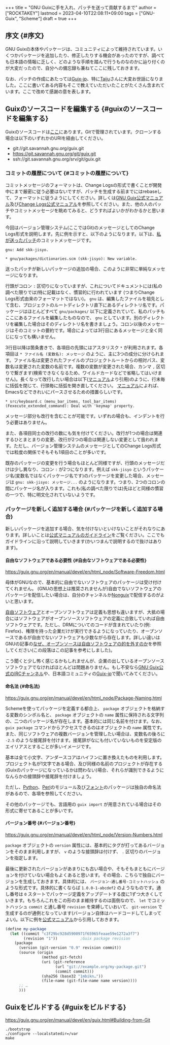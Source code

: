 +++
title = "GNU Guixに手を入れ、パッチを送って貢献するまで"
author = ["ROCKTAKEY"]
lastmod = 2023-04-10T22:08:11+09:00
tags = ["GNU-Guix", "Scheme"]
draft = true
+++

## 序文 {#序文}

GNU Guixの本体やパッケージは、コミュニティによって維持されています。いくつかパッケージを追加したり、修正したりする機会があったのですが、調べても日本語の情報に乏しく、どのような手順を踏んで行うものなのかに辿り付くのが大変だったので、自分への備忘録も兼ねてここに残しておきます。

なお、パッチの作成にあたっては[Guix-jp](https://guix-jp.gitlab.io/)、特に[Taiju](https://libre.taiju.info/)さんに大変お世話になりました。ここに書いてある内容もそこで教えていただいたことがたくさん含まれています。ここで改めて感謝の意を表します。


## Guixのソースコードを編集する {#guixのソースコードを編集する}

Guixのソースコードは[ここ](https://git.savannah.gnu.org/cgit/guix.git/)にあります。Gitで管理されています。クローンする場合は以下のいずれかのURIを経由してください。

-   git://git.savannah.gnu.org/guix.git
-   <https://git.savannah.gnu.org/git/guix.git>
-   ssh://git.savannah.gnu.org/srv/git/guix.git


### コミットの履歴について {#コミットの履歴について}

コミットメッセージのフォーマットは、Change Logsの形式で書くことが開発中にまで厳密に従う必要はないですが、パッチを生成する前までにはrebaseして、フォーマットに従うようにしてください。詳しくは[GNU Guix公式マニュアル](https://guix.gnu.org/en/manual/devel/en/html_node/Submitting-Patches.html)及び[Change Logs公式マニュアル](https://www.gnu.org/prep/standards/html_node/Change-Logs.html#Change-Logs)を参照してください。また、他の人のパッチやコミットメッセージを眺めてみると、どうすればよいかがわかるかと思います。

今回はバージョン管理システム(ここではGit)のメッセージとしてのChange Logs形式を説明します。先に例を示すと、以下のようになります。以下は、[私が送ったパッチ](https://git.savannah.gnu.org/cgit/guix.git/commit/?h=rust-team&id=c844489350570bae30442b6d264339029bee4f0f)のコミットメッセージです。

```text
gnu: Add skk-jisyo.

* gnu/packages/dictionaries.scm (skk-jisyo): New variable.
```

送ったパッチが新しいパッケージの追加の場合、このように非常に単純なメッセージになります。

行頭がコロン `:` 区切りになっていますが、これについてドキュメントには(私の調べた限りでは)特に記載はなく、慣習的に行われています
(つまりChange Logs形式由来のフォーマットではない)。
`gnu` は、編集したファイルを祖先として含む、プロジェクトのルートディレクトリ直下にあるディレクトリ名です。パッケージはほとんどすべて `gnu/packages/` 以下に定義されていて、私のパッチもここにあるファイルを編集したものなので、
`gnu` としています。別のディレクトリを編集した場合はそのディレクトリ名を書きましょう。コロン以後のメッセージはそのコミットの要約です。場合によっては3行目にあるメッセージと全く同じになっても構いません。

3行目以降は箇条書きで、各項目の先頭にはアスタリスク `*` が利用されます。各項目は `* ファイル名 (変数名): メッセージ` のように、主に3つの成分に分けられます。ファイル名は変更されたファイルのプロジェクトルートからの相対パス、変数名は変更された変数の名前です。複数の変数が変更された場合、カンマ `,` 区切りで繋ぎます(検索できなくなるため、ワイルドカードなどで省略してはいけません)。長くなって改行したい場合は以下([マニュアル](https://www.gnu.org/prep/standards/html_node/Style-of-Change-Logs.html#Style-of-Change-Logs)より引用)のように、行末毎に括弧を閉じて、行頭毎に括弧を開き直してください。
[マニュアル](https://www.gnu.org/prep/standards/html_node/Style-of-Change-Logs.html#Style-of-Change-Logs)によれば、Emacsなどできれいにパースさせるための措置らしいです。

```text
* src/keyboard.c (menu_bar_items, tool_bar_items)
(Fexecute_extended_command): Deal with 'keymap' property.
```

メッセージ部分も改行を含むことが可能です。いずれの場合も、インデントを行う必要はありません。

また、各項目同士の改行の数にも気を付けてください。改行が1つの場合は関連するひとまとまりの変更、改行が2つの場合は関連しない変更として扱われます。ただし、バージョン管理システムのメッセージとしてのChange Logs形式では粒度の関係でそもそも1項目のことが多いです。

既存のパッケージの変更を行う場合もほとんど同様ですが、行頭のメッセージだけは少し異なり、コロン `:` が2つになります。例えば `skk-jisyo` というパッケージ名(変数名ではなくパッケージ名です)のパッケージを変更した場合、メッセージは `gnu: skk-jisyo: メッセージ...` のようになります。つまり、2つのコロンの間にパッケージ名が入ります。これも(私の調べた限りでは)先ほどと同様の慣習の一つで、特に明文化されていないようです。


### パッケージを新しく追加する場合 {#パッケージを新しく追加する場合}

新しいパッケージを追加する場合、気を付けないといけないことがそれなりにあります。詳しいことは[公式マニュアルのガイドライン](https://guix.gnu.org/en/manual/devel/en/html_node/Packaging-Guidelines.html)をご覧ください。ここでもガイドラインに沿って説明していきます(かいつまんで説明するので抜けはあります)。


#### 自由なソフトウェアである必要性 {#自由なソフトウェアである必要性}

<https://guix.gnu.org/en/manual/devel/en/html_node/Software-Freedom.html>

母体がGNUなので、基本的に自由でないソフトウェアのパッケージは受け付けてくれません。
(GNUの思想上は推奨されませんが)自由でないソフトウェアのパッケージを配信したい場合は、自分のチャンネルか[Nonguix](https://gitlab.com/nonguix/nonguix)で配信するのがよいと思います。

[自由ソフトウェア](https://www.gnu.org/philosophy/free-sw.html)とオープンソフトウェアは定義も思想も違いますが、大抵の場合にはソフトウェアがオープンソースソフトウェアの定義に合致していれば自由ソフトウェアです。ただし、DRMについてのコードが含まれていたり(例: Firefox)、権限を持った企業だけが実行できるようになっていたり、オープンソースであるが自由でないソフトウェアも少数ながら存在します。詳しい違いはGNUの記事の[なぜ、オープンソースは自由ソフトウェアの的を外すのか](https://www.gnu.org/philosophy/open-source-misses-the-point.html)を参照してください(この段落はこの記事を参考にしました)。

こう聞くと少し怖く感じるかもしれませんが、企業の出しているオープンソースソフトウェアでなければほとんどは問題ありません。もし不安なら[GNU Guix公式のIRCチャンネル](https://guix.gnu.org/ja/contact/irc/)や、日本語コミュニティの[Guix-jp](https://guix-jp.gitlab.io/)で聞いてみてください。


#### 命名法 {#命名法}

<https://guix.gnu.org/en/manual/devel/en/html_node/Package-Naming.html>

Schemeを使ってパッケージを定義する都合上、 `package` オブジェクトを格納する変数のシンボル名と、
`package` オブジェクトの `name` 属性に保持される文字列の、二つのパッケージ名が存在します。基本的には同じ名前を付けます。なお、 `guix package` コマンドからアクセスできるのはオブジェクトの `name` 属性です。また、同じソフトウェアの複数バージョンを管理したい場合は、変数名の後ろに `-2.5` のような接尾辞を付けます。接尾辞がなにも付いていないものを安定版のエイリアスとすることが多いイメージです。

基本は全て小文字、アンダースコアはハイフンに置き換えたものを利用します。プロジェクト名が1文字である場合、及び同様の名前のプロジェクトが存在する(Guixのパッケージになっているかは問わない)場合、それらが識別できるようになんらかの接頭辞や接尾辞を付けましょう。

ただし、[Python](https://guix.gnu.org/en/manual/devel/en/html_node/Python-Modules.html)、[Perl](https://guix.gnu.org/en/manual/devel/en/html_node/Perl-Modules.html)のモジュール及び[フォント](https://guix.gnu.org/en/manual/devel/en/html_node/Fonts.html)のパッケージは独自の命名法があるので、各項を参照してください。

その他のパッケージでも、言語用の `guix import` が用意されている場合はその形式に寄せてあることが多いです。


#### バージョン番号 {#バージョン番号}

<https://guix.gnu.org/en/manual/devel/en/html_node/Version-Numbers.html>

`package` オブジェクトの `version` 属性には、基本的にタグが打ってあるバージョンをそのまま利用しますが、
`v` のような接頭辞は付けず、 `.` 区切りのバージョンを指定します。

最後に更新されたバージョンがあまりにも古い場合や、そもそもまともにバージョンを付けていない場合もよくあると思います。その場合、こちらで独自にバージョンを生成しておきます。具体的には、 `バージョン-通し番号-コミットハッシュ` のような形式です。具体的に書くならば `1.0.0-1-abcdef2` のようなものです。通し番号は `0` スタートでパッケージ定義をアップデートする度に1ずつ大きくしていきます。もちろんこれをこの形のまま維持するのは面倒なので、 `let` でコミットハッシュ `commit` と通し番号 `revision` を束縛していおいて、
`git-version` で生成するのが通例となっています(バージョン自体はハードコードしてしまってよい)。以下に例を[公式マニュアル](https://guix.gnu.org/en/manual/devel/en/html_node/Version-Numbers.html)から引用しておきます。

```scheme
(define my-package
  (let ((commit "c3f29bc928d5900971f65965feaae59e1272a3f7")
        (revision "1"))          ;Guix package revision
    (package
      (version (git-version "0.9" revision commit))
      (source (origin
                (method git-fetch)
                (uri (git-reference
                      (url "git://example.org/my-package.git")
                      (commit commit)))
                (sha256 (base32 "1mbikn…"))
                (file-name (git-file-name name version))))
      ;; …
      )))
```


## Guixをビルドする {#guixをビルドする}

<https://guix.gnu.org/en/manual/devel/en/guix.html#Building-from-Git>

```shell
./bootstrap
./configure --localstatedir=/var
make
```
